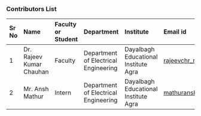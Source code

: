 ### Contributors List

Sr No | Name | Faculty or Student | Department| Institute | Email id
:--|:--|:--|:--|:--|:--|
1 | Dr. Rajeev Kumar Chauhan | Faculty | Department of Electrical Engineering | Dayalbagh Educational Institute Agra | rajeevchr_nitj@yahoo.com
2 | Mr. Ansh Mathur | Intern | Department of Electrical Engineering | Dayalbagh Educational Institute Agra | mathuransh02@gmail.com
